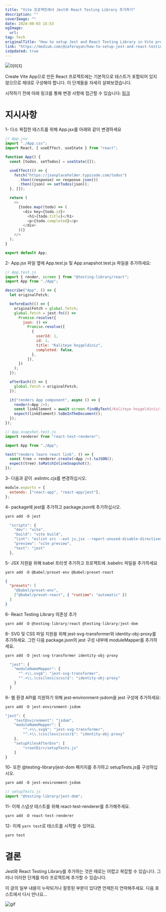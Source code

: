 ```yaml
---
title: "Vite 프로젝트에서 Jest와 React Testing Library 추가하기"
description: ""
coverImage: ""
date: 2024-08-03 15:53
ogImage: 
  url: 
tag: Tech
originalTitle: "How to setup Jest and React Testing Library in Vite project"
link: "https://medium.com/@zaferayan/how-to-setup-jest-and-react-testing-library-in-vite-project-2600f2d04bdd"
isUpdated: true
---
```






![이미지](/assets/img/HowtosetupJestandReactTestingLibraryinViteproject_0.png)

Create Vite App으로 만든 React 프로젝트에는 기본적으로 테스트가 포함되어 있지 않으므로 제대로 구성해야 합니다. 이 단계들을 자세히 살펴보겠습니다.

시작하기 전에 아래 링크를 통해 변경 사항에 접근할 수 있습니다: [링크](https://github.com/ozcanzaferayan/vite-jest-integration/commit/68af95d37849d7cfc6fbd5b005b6e8481896e287)

# 지시사항

<div class="content-ad"></div>

1- 다소 복잡한 테스트를 위해 App.jsx를 아래와 같이 변경하세요

```js
// App.jsx
import "./App.css";
import React, { useEffect, useState } from "react";

function App() {
  const [todos, setTodos] = useState([]);

  useEffect(() => {
    fetch("https://jsonplaceholder.typicode.com/todos")
      .then((response) => response.json())
      .then((json) => setTodos(json));
  }, []);

  return (
    <>
      {todos.map((todo) => (
        <div key={todo.id}>
          <h1>{todo.title}</h1>
          <p>{todo.completed}</p>
        </div>
      ))}
    </>
  );
}

export default App;
```

2- App.jsx 파일 옆에 App.test.js 및 App.snapshot.test.js 파일을 추가하세요:

```js
// App.test.js
import { render, screen } from "@testing-library/react";
import App from "./App";

describe("App", () => {
  let originalFetch;

  beforeEach(() => {
    originalFetch = global.fetch;
    global.fetch = jest.fn(() =>
      Promise.resolve({
        json: () =>
          Promise.resolve([
            {
              userId: 1,
              id: 1,
              title: "Kaliteye hoşgeldiniz",
              completed: false,
            },
          ]),
      })
    );
  });

  afterEach(() => {
    global.fetch = originalFetch;
  });

  it("renders App component", async () => {
    render(<App />);
    const linkElement = await screen.findByText(/Kaliteye hoşgeldiniz/i);
    expect(linkElement).toBeInTheDocument();
  });
});
```

<div class="content-ad"></div>

```js
// App.snapshot.test.js
import renderer from "react-test-renderer";

import App from "./App";

test("renders learn react link", () => {
  const tree = renderer.create(<App />).toJSON();
  expect(tree).toMatchInlineSnapshot();
});
```

3- 다음과 같이 .eslintrc.cjs를 변경하십시오.

```js
module.exports = {
  extends: ["react-app", "react-app/jest"],
};
```

4- package에 jest를 추가하고 package.json에 추가하십시오.

<div class="content-ad"></div>

```js
yarn add -D jest
```

```js
  "scripts": {
    "dev": "vite",
    "build": "vite build",
    "lint": "eslint src --ext js,jsx --report-unused-disable-directives --max-warnings 0",
    "preview": "vite preview",
    "test": "jest"
  },
```

5- JSX 지원을 위해 babel 프리셋 추가하고 프로젝트에 .babelrc 파일을 추가하세요

```js
yarn add -D @babel/preset-env @babel/preset-react
```

<div class="content-ad"></div>

```json
{
  "presets": [
    "@babel/preset-env",
    ["@babel/preset-react", { "runtime": "automatic" }]
  ]
}
```

6- React Testing Library 의존성 추가

```js
yarn add -D @testing-library/react @testing-library/jest-dom
```

8- SVG 및 CSS 파일 지원을 위해 jest-svg-transformer와 identity-obj-proxy를 추가하세요. 그런 다음 package.json의 jest 구성 내부에 moduleMapper를 추가하세요.

<div class="content-ad"></div>

```js
yarn add -D jest-svg-transformer identity-obj-proxy
```

```js
  "jest": {
    "moduleNameMapper": {
      "^.+\\.svg$": "jest-svg-transformer",
      "^.+\\.(css|less|scss)$": "identity-obj-proxy"
    }
  }
```

9- 웹 환경 API를 지원하기 위해 jest-environment-jsdom을 jest 구성에 추가하세요:

```js
yarn add -D jest-environment-jsdom
```

<div class="content-ad"></div>

```js
"jest": {
    "testEnvironment": "jsdom",
    "moduleNameMapper": {
        "^.+\\.svg$": "jest-svg-transformer",
        "^.+\\.(css|less|scss)$": "identity-obj-proxy"
    },
    "setupFilesAfterEnv": [
        "<rootDir>/setupTests.js"
    ]
}
```

10- 또한 @testing-library/jest-dom 패키지를 추가하고 setupTests.js를 구성하십시오.

```js
yarn add -D jest-environment-jsdom
```

<div class="content-ad"></div>

```javascript
// setupTests.js
import "@testing-library/jest-dom";
```

11- 이제 스냅샷 테스트를 위해 react-test-renderer를 추가해주세요.

```javascript
yarn add -D react-test-renderer
```

12- 이제 `yarn test`로 테스트를 시작할 수 있어요.

<div class="content-ad"></div>

```js
yarn test
```

# 결론

Jest와 React Testing Library를 추가하는 것은 때로는 어렵고 복잡할 수 있습니다. 그러나 이러한 단계를 따라 프로젝트에 추가할 수 있습니다.

이 글의 일부 내용이 누락되거나 잘못된 부분이 있다면 언제든지 연락해주세요. 다음 포스트에서 다시 만나요...

<div class="content-ad"></div>

![gif](https://miro.medium.com/v2/resize:fit:292/1*XgvN44MURD-eGdm00Yj03g.gif)
